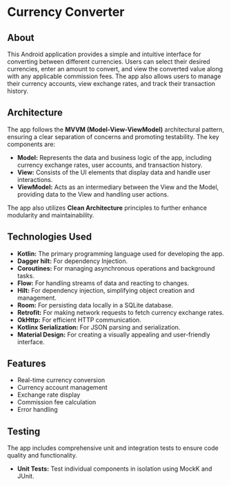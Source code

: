# Currency Converter

## About

This Android application provides a simple and intuitive interface for converting between different currencies. Users can select their desired currencies, enter an amount to convert, and view the converted value along with any applicable commission fees. The app also allows users to manage their currency accounts, view exchange rates, and track their transaction history.

## Architecture

The app follows the **MVVM (Model-View-ViewModel)** architectural pattern, ensuring a clear separation of concerns and promoting testability. The key components are:

- **Model:** Represents the data and business logic of the app, including currency exchange rates, user accounts, and transaction history.
- **View:** Consists of the UI elements that display data and handle user interactions.
- **ViewModel:** Acts as an intermediary between the View and the Model, providing data to the View and handling user actions.

The app also utilizes **Clean Architecture** principles to further enhance modularity and maintainability.

## Technologies Used

- **Kotlin:** The primary programming language used for developing the app.
- **Dagger hilt:** For dependency Injection.
- **Coroutines:** For managing asynchronous operations and background tasks.
- **Flow:** For handling streams of data and reacting to changes.
- **Hilt:** For dependency injection, simplifying object creation and management.
- **Room:** For persisting data locally in a SQLite database.
- **Retrofit:** For making network requests to fetch currency exchange rates.
- **OkHttp:** For efficient HTTP communication.
- **Kotlinx Serialization:** For JSON parsing and serialization.
- **Material Design:** For creating a visually appealing and user-friendly interface.

## Features

- Real-time currency conversion
- Currency account management
- Exchange rate display
- Commission fee calculation
- Error handling


## Testing

The app includes comprehensive unit and integration tests to ensure code quality and functionality.

- **Unit Tests:** Test individual components in isolation using MockK and JUnit.

